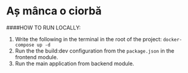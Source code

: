 # Aș mânca o ciorbă

####HOW TO RUN LOCALLY:
1. Write the following in the terminal in the root of the project: ```docker-compose up -d```
2. Run the the build:dev configuration from the ```package.json``` in the frontend module.
3. Run the main application from backend module.
